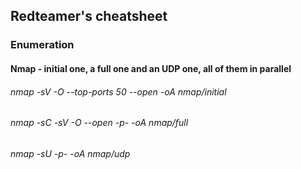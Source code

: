 ## Redteamer's cheatsheet

### Enumeration 

#### Nmap - initial one, a full one and an UDP one, all of them in parallel
###### nmap -sV -O --top-ports 50 --open -oA nmap/initial <ip or cidr>

###### nmap -sC -sV -O --open -p- -oA nmap/full <ip or cidr>

###### nmap -sU -p- -oA nmap/udp <ip or cidr>

 
